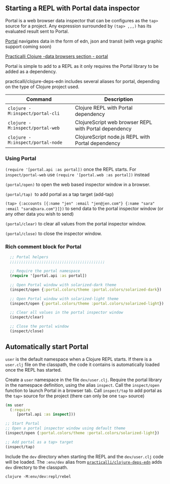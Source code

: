## Starting a REPL with Portal data inspector
Portal is a web browser data inspector that can be configures as the `tap>` source for a project.  Any expression surrounded by `(tap> ,,,)` has its evaluated result sent to Portal.

<!-- TODO add image showing off Portal -->

[Portal](https://github.com/djblue/portal) navigates data in the form of edn, json and transit (with vega graphic support coming soon)

[Practicalli Clojure -data browsers section - portal](https://practicalli.github.io/clojure/clojure-tools/data-browsers/portal.html)

Portal is simple to add to a REPL as it only requires the Portal library to be added as a dependency.

practicalli/clojure-deps-edn includes several aliases for portal, depending on the type of Clojure project used.

| Command                          | Description                                           |
|----------------------------------|-------------------------------------------------------|
| `clojure -M:inspect/portal-cli`  | Clojure REPL with Portal dependency                   |
| `clojure -M:inspect/portal-web`  | ClojureScript web browser REPL with Portal dependency |
| `clojure -M:inspect/portal-node` | ClojureScript node.js REPL with Portal dependency     |


### Using Portal
`(require '[portal.api :as portal])` once the REPL starts.  For `inspect/portal-web` use `(require '[portal.web :as portal])` instead

`(portal/open)` to open the web based inspector window in a browser.

`(portal/tap) `to add portal as a tap target (add-tap)

`(tap> {:accounts [{:name "jen" :email "jen@jen.com"} {:name "sara" :email "sara@sara.com"}]})` to send data to the portal inspector window (or any other data you wish to send)

`(portal/clear)` to clear all values from the portal inspector window.

`(portal/close)` to close the inspector window.


### Rich comment block for Portal

```clojure
  ;; Portal helpers
  ;;;;;;;;;;;;;;;;;;;;;;;;;;;;;;;;;;;;;;;;;;

  ;; Require the portal namespace
  (require '[portal.api :as portal])

  ;; Open Portal window with solarized-dark theme
  (inspect/open {:portal.colors/theme :portal.colors/solarized-dark})

  ;; Open Portal window with solarized-light theme
  (inspect/open {:portal.colors/theme :portal.colors/solarized-light})

  ;; Clear all values in the portal inspector window
  (inspect/clear)

  ;; Close the portal window
  (inspect/close)
```


## Automatically start Portal
`user` is the default namespace when a Clojure REPL starts.  If there is a `user.clj` file on the classpath, the code it contains is automatically loaded once the REPL has started.

Create a `user` namespace in the file `dev/user.clj`. Require the portal library in the namespace definition, using the alias `inspect`. Call the `inspect/open` function to launch Portal in a browser tab. Call `inspect/tap` to add portal as the `tap>` source for the project (there can only be one `tap>` source)

```clojure
(ns user
  (:require
     [portal.api :as inspect]))

;; Start Portal
;; Open a portal inspector window using default theme
(inspect/open {:portal.colors/theme :portal.colors/solarized-light})

;; Add portal as a tap> target
(inspect/tap)
```

Include the `dev` directory when starting the REPL and the `dev/user.clj` code will be loaded.  The `:env/dev` alias from [`practicalli/clojure-deps-edn`]({{book.P9IClojureDepsEdnInstall}}) adds `dev` directory to the classpath.

```shell
clojure -M:env/dev:repl/rebel
```
